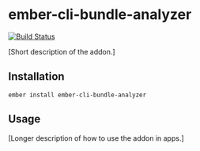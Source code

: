 ember-cli-bundle-analyzer
==============================================================================

[![Build Status](https://travis-ci.org/simonihmig/ember-cli-bundle-analyzer.svg?branch=master)](https://travis-ci.org/simonihmig/ember-cli-bundle-analyzer)

[Short description of the addon.]

Installation
------------------------------------------------------------------------------

```
ember install ember-cli-bundle-analyzer
```


Usage
------------------------------------------------------------------------------

[Longer description of how to use the addon in apps.]


